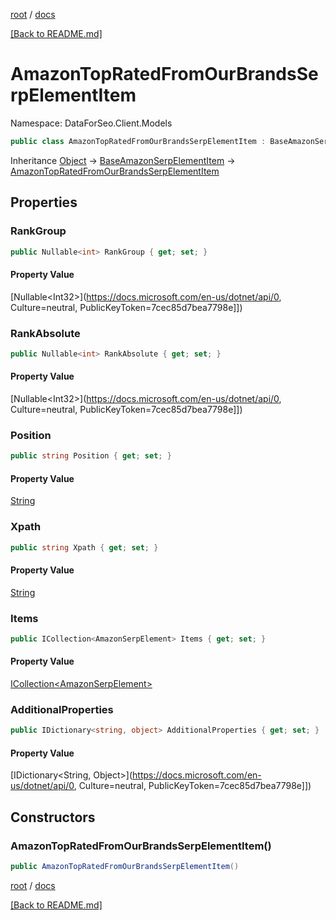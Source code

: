 [root](./../ "root") / [docs](./ "docs")

[[Back to README.md]](./../README.md "[Back to README.md]")

# AmazonTopRatedFromOurBrandsSerpElementItem

Namespace: DataForSeo.Client.Models

```csharp
public class AmazonTopRatedFromOurBrandsSerpElementItem : BaseAmazonSerpElementItem
```

Inheritance [Object](https://docs.microsoft.com/en-us/dotnet/api/Object) → [BaseAmazonSerpElementItem](./BaseAmazonSerpElementItem.md) → [AmazonTopRatedFromOurBrandsSerpElementItem](./AmazonTopRatedFromOurBrandsSerpElementItem.md)

## Properties

### **RankGroup**

```csharp
public Nullable<int> RankGroup { get; set; }
```

#### Property Value

[Nullable&lt;Int32&gt;](https://docs.microsoft.com/en-us/dotnet/api/0, Culture=neutral, PublicKeyToken=7cec85d7bea7798e]])<br>

### **RankAbsolute**

```csharp
public Nullable<int> RankAbsolute { get; set; }
```

#### Property Value

[Nullable&lt;Int32&gt;](https://docs.microsoft.com/en-us/dotnet/api/0, Culture=neutral, PublicKeyToken=7cec85d7bea7798e]])<br>

### **Position**

```csharp
public string Position { get; set; }
```

#### Property Value

[String](https://docs.microsoft.com/en-us/dotnet/api/String)<br>

### **Xpath**

```csharp
public string Xpath { get; set; }
```

#### Property Value

[String](https://docs.microsoft.com/en-us/dotnet/api/String)<br>

### **Items**

```csharp
public ICollection<AmazonSerpElement> Items { get; set; }
```

#### Property Value

[ICollection&lt;AmazonSerpElement&gt;](./AmazonSerpElement.md)<br>

### **AdditionalProperties**

```csharp
public IDictionary<string, object> AdditionalProperties { get; set; }
```

#### Property Value

[IDictionary&lt;String, Object&gt;](https://docs.microsoft.com/en-us/dotnet/api/0, Culture=neutral, PublicKeyToken=7cec85d7bea7798e]])<br>

## Constructors

### **AmazonTopRatedFromOurBrandsSerpElementItem()**

```csharp
public AmazonTopRatedFromOurBrandsSerpElementItem()
```

[root](./../ "root") / [docs](./ "docs")

[[Back to README.md]](./../README.md "[Back to README.md]")